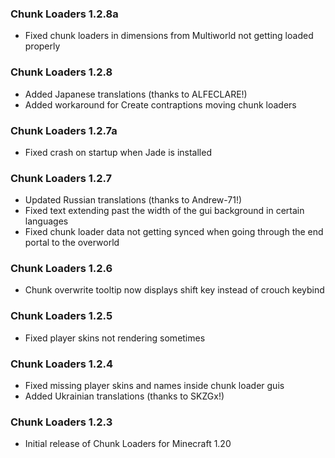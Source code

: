 ### Chunk Loaders 1.2.8a
- Fixed chunk loaders in dimensions from Multiworld not getting loaded properly

### Chunk Loaders 1.2.8
- Added Japanese translations (thanks to ALFECLARE!)
- Added workaround for Create contraptions moving chunk loaders

### Chunk Loaders 1.2.7a
- Fixed crash on startup when Jade is installed

### Chunk Loaders 1.2.7
- Updated Russian translations (thanks to Andrew-71!)
- Fixed text extending past the width of the gui background in certain languages
- Fixed chunk loader data not getting synced when going through the end portal to the overworld

### Chunk Loaders 1.2.6
- Chunk overwrite tooltip now displays shift key instead of crouch keybind

### Chunk Loaders 1.2.5
- Fixed player skins not rendering sometimes

### Chunk Loaders 1.2.4
- Fixed missing player skins and names inside chunk loader guis
- Added Ukrainian translations (thanks to SKZGx!)

### Chunk Loaders 1.2.3
- Initial release of Chunk Loaders for Minecraft 1.20
